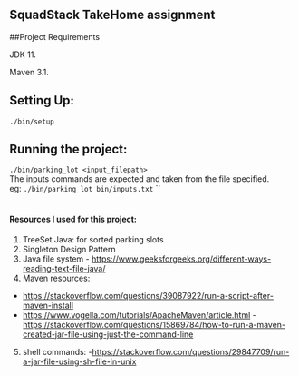 
## SquadStack TakeHome assignment

##Project Requirements

JDK 11.

Maven 3.1.


## Setting Up:

 `./bin/setup`	
 
 
## Running the project:

`./bin/parking_lot <input_filepath>`<br>
The inputs commands are expected and taken from the file specified.<br>
 eg: `./bin/parking_lot bin/inputs.txt`
``
<br>
<br>
#### Resources I used for this project:

1. TreeSet Java: for sorted parking slots
2. Singleton Design Pattern
3. Java file system - https://www.geeksforgeeks.org/different-ways-reading-text-file-java/
4. Maven resources:
- https://stackoverflow.com/questions/39087922/run-a-script-after-maven-install
- https://www.vogella.com/tutorials/ApacheMaven/article.html
-https://stackoverflow.com/questions/15869784/how-to-run-a-maven-created-jar-file-using-just-the-command-line
5. shell commands:
-https://stackoverflow.com/questions/29847709/run-a-jar-file-using-sh-file-in-unix